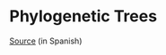 # Phylogenetic Trees

[Source](https://www.cs.upc.edu/pro2/index.php?id=practica-primavera-2020) (in Spanish)